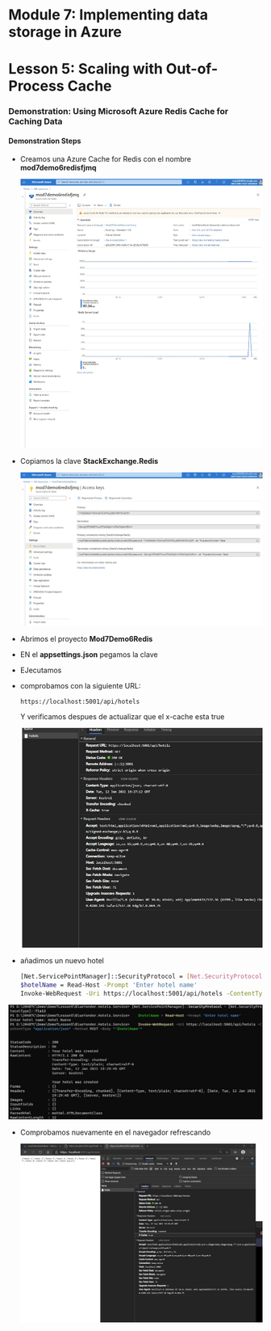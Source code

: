 # Module 7: Implementing data storage in Azure

# Lesson 5: Scaling with Out-of-Process Cache

### Demonstration: Using Microsoft Azure Redis Cache for Caching Data

#### Demonstration Steps

- Creamos una Azure Cache for Redis con el nombre **mod7demo6redisfjmq**

  

  ![](./img/Captura1.jpg)






- Copiamos la clave **StackExchange.Redis**

  ![](./img/Captura2.jpg)

- Abrimos el proyecto **Mod7Demo6Redis**

- EN el **appsettings.json** pegamos la clave

- EJecutamos

- comprobamos con la siguiente URL:

  ```url
  https://localhost:5001/api/hotels
  ```
  
  Y verificamos despues de actualizar que el x-cache esta true
  
  
  
  ![](./img/Captura3.jpg)
  
- añadimos un nuevo hotel

   ```bash
   [Net.ServicePointManager]::SecurityProtocol = [Net.SecurityProtocolType]::Tls12
   $hotelName = Read-Host -Prompt 'Enter hotel name' 
   Invoke-WebRequest -Uri https://localhost:5001/api/hotels -ContentType "application/json" -Method POST -Body "'$hotelName'"
   ```

![](./img/Captura4.jpg)

- Comprobamos nuevamente en el navegador refrescando

  ![](./img/Captura5.jpg)